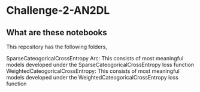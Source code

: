 # Challenge-2-AN2DL

## What are these notebooks

This repository has the following folders,

SparseCateogoricalCrossEntropy Arc: This consists of most meaningful models developed under the SparseCateogoricalCrossEntropy loss function
WeightedCateogoricalCrossEntropy: This consists of most meaningful models developed under the WeightedCateogoricalCrossEntropy loss function
